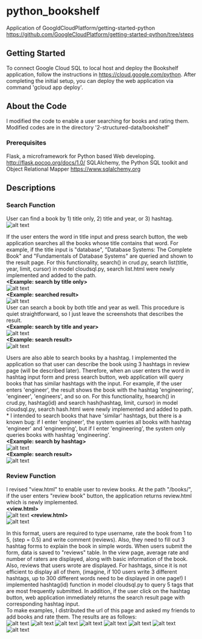 # python_bookshelf
Application of GoogldCloudPlatform/getting-started-python
https://github.com/GoogleCloudPlatform/getting-started-python/tree/steps

## Getting Started
To connect Google Cloud SQL to local host and deploy the Bookshelf application, follow the instructions in https://cloud.google.com/python. 
After completing the initial setup, you can deploy the web application via command 'gcloud app deploy'.

## About the Code
I modified the code to enable a user searching for books and rating them. 
Modified codes are in the directory '2-structured-data/bookshelf'

### Prerequisites
Flask, a microframework for Python based Web developing. http://flask.pocoo.org/docs/1.0/
SQLAlchemy, the Python SQL toolkit and Object Relational Mapper https://www.sqlalchemy.org

## Descriptions

### Search Function
User can find a book by 1) title only, 2) title and year, or 3) hashtag. <br/>
![alt text](https://github.com/elianakim/python_bookshelf/blob/master/images/1_searchform.PNG) <br/>

If the user enters the word in title input and press search button, the web application searches all the books whose title contains that word. For example, if the title input is "database", "Database Systems: The Complete Book" and "Fundamentals of Database Systems" are queried and shown to the result page. For this functionality, search() in crud.py, search list(title, year, limit, cursor) in model cloudsql.py, search list.html were newly implemented and added to the path.<br/>
**<Example: search by title only>**<br/>
![alt text](https://github.com/elianakim/python_bookshelf/blob/master/images/2_bytitle.PNG) <br/>
**<Example: searched result>**<br/>
![alt text](https://github.com/elianakim/python_bookshelf/blob/master/images/3_bytitle_result.PNG)<br/>
User can search a book by both title and year as well. This procedure is quiet straightforward, so I just leave the screenshots that describes the result.<br/>
**<Example: search by title and year>**<br/>
![alt text](https://github.com/elianakim/python_bookshelf/blob/master/images/4_bytitleandyear.PNG)<br/>
**<Example: search result>**<br/>
![alt text](https://github.com/elianakim/python_bookshelf/blob/master/images/5_bytitleandyearresult.PNG)<br/>

Users are also able to search books by a hashtag. I implemented the application so that user can describe the book using 3 hashtags in review page (will be described later). Therefore, when an user enters the word in hashtag input form and press search button, web application will query books that has similar hashtags with the input. For example, if the user enters 'engineer', the result shows the book with the hashtag 'engineering', 'engineer', 'engineers', and so on. For this functionality, hsearch() in crud.py, hashtag(id) and search hash(hashtag, limit, cursor) in model cloudsql.py, search hash.html were newly implemented and added to path. * I intended to search books that have 'similar' hashtags, but there is a known bug: if I enter 'engineer', the system queries all books with hashtag 'engineer' and 'engineering', but if I enter 'engineering', the system only queries books with hashtag 'engineering'.<br/>
**<Example: search by hashtag>**<br/>
![alt text](https://github.com/elianakim/python_bookshelf/blob/master/images/6_byhashtag.PNG)<br/>
**<Example: search result>**<br/>
![alt text](https://github.com/elianakim/python_bookshelf/blob/master/images/7_hashtag_result.PNG)<br/>

### Review Function
I revised "view.html" to enable user to review books. At the path "/books/<id>", if the user enters "review book" button, the application returns review.html which is newly implemented.<br/>
**<view.html>**<br/>
![alt text](https://github.com/elianakim/python_bookshelf/blob/master/images/8_reviews.PNG)
**<review.html>**<br/>
![alt text](https://github.com/elianakim/python_bookshelf/blob/master/images/9_reviewform.PNG)<br/>
  
In this format, users are required to type username, rate the book from 1 to 5, (step = 0.5) and write comment (reviews). Also, they need to fill out 3 hashtag forms to explain the book in simple words. When users submit the form, data is saved to "reviews" table. In the view page, average rate and number of raters are displayed, along with basic information of the book. Also, reviews that users wrote are displayed. For hashtags, since it is not efficient to display all of them, (imagine, if 100 users write 3 different hashtags, up to 300 different words need to be displayed in one page!) I implemented hashtag(id) function in model cloudsql.py to query 5 tags that are most frequently submitted. In addition, if the user click on the hashtag button, web application immediately returns the search result page with corresponding hashtag input.<br/>
To make examples, I distributed the url of this page and asked my friends to add books and rate them. The results are as follows:<br/>
![alt text]()
![alt text]()
![alt text]()
![alt text]()
![alt text]()
![alt text]()
![alt text]()
![alt text]()
